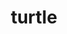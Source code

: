 ---
layout: animals&nature
title: turtle
emoji: turtle
permalink: 🐢.html
image: assets/img/3moji/turtle.png
---